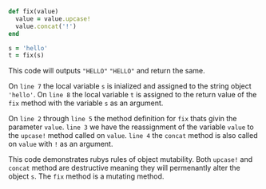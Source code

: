 ```ruby
def fix(value)
  value = value.upcase!
  value.concat('!')
end

s = 'hello'
t = fix(s)
```

This code will outputs `"HELLO"` `"HELLO"` and return the same.

On `line 7` the local variable `s` is inialized and assigned to the string object `'hello'`. On `line 8` the local variable `t` is assigned to the return value of the `fix` method with the variable `s` as an argument.

On `line 2` through `line 5` the method definition for `fix` thats givin the parameter `value`. `line 3` we have the reassignment of the variable `value` to the `upcase!` method called on `value`. `line 4` the `concat` method is also called on `value` with `!` as an argument.

This code demonstrates rubys rules of object mutability. Both `upcase!` and `concat` method are destructive meaning they will permenantly alter the object `s`. The `fix` method is a mutating method.

